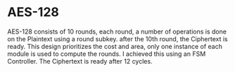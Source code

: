 # AES-128
AES-128 consists of 10 rounds, each round, a number of operations is done on the Plaintext using a round subkey. after the 10th round, the Ciphertext is ready.  This design prioritizes the cost and area, only one instance of each module is used to compute the rounds. I achieved this using an FSM Controller. The Ciphertext is ready after 12 cycles.
